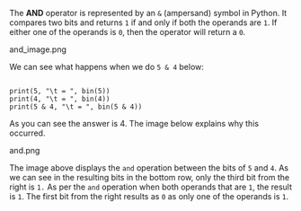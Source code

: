 The **AND** operator is represented by an `&` (ampersand) symbol in Python. It compares two bits and returns `1` if and only if both the operands are `1`. If either one of the operands is `0`, then the operator will return a `0`.

<Image>and_image.png</Image>

We can see what happens when we do `5 & 4` below:

<Editor lang="python">
<code>
print(5, "\t = ", bin(5))
print(4, "\t = ", bin(4))
print(5 & 4, "\t = ", bin(5 & 4))
</code>
</Editor>

As you can see the answer is 4. The image below explains why this occurred.

<Image>and.png</Image>

The image above displays the `and` operation between the bits of `5` and `4`. As we can see in the resulting bits in the bottom row, only the third bit from the right is `1.` As per the `and` operation when both operands that are `1`, the result is `1`. The first bit from the right results as `0` as only one of the operands is `1`.

